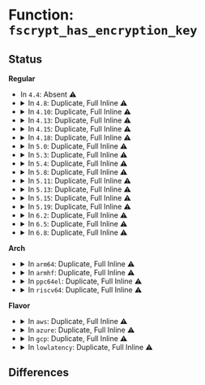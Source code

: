 # Function: <code>fscrypt_has_encryption_key</code>

## Status
<b>Regular</b>
<ul>
<li>
In <code>4.4</code>: Absent ⚠️
</li>
<li>
<details>
<summary>In <code>4.8</code>: Duplicate, Full Inline ⚠️</summary>

**Collision:** Static Duplication

**Inline:** Full

**Transformation:** False

**Instances:**

```
In fs/ext4/file.c (0)
Location: include/linux/fscrypto.h:233
Inline: True
```
```
In fs/ext4/ialloc.c (0)
Location: include/linux/fscrypto.h:233
Inline: True
```
```
In fs/ext4/inode.c (0)
Location: include/linux/fscrypto.h:233
Inline: True
```
```
In fs/ext4/namei.c (0)
Location: include/linux/fscrypto.h:233
Inline: True
```
</details>
</li>
<li>
<details>
<summary>In <code>4.10</code>: Duplicate, Full Inline ⚠️</summary>

**Collision:** Static Duplication

**Inline:** Full

**Transformation:** False

**Instances:**

```
In fs/ext4/file.c (0)
Location: include/linux/fscrypto.h:138
Inline: True
```
```
In fs/ext4/ialloc.c (0)
Location: include/linux/fscrypto.h:138
Inline: True
```
```
In fs/ext4/inode.c (0)
Location: include/linux/fscrypto.h:138
Inline: True
```
```
In fs/ext4/namei.c (0)
Location: include/linux/fscrypto.h:138
Inline: True
```
</details>
</li>
<li>
<details>
<summary>In <code>4.13</code>: Duplicate, Full Inline ⚠️</summary>

**Collision:** Static Duplication

**Inline:** Full

**Transformation:** False

**Instances:**

```
In fs/ext4/file.c (0)
Location: include/linux/fscrypt_common.h:132
Inline: True
```
```
In fs/ext4/ialloc.c (0)
Location: include/linux/fscrypt_common.h:132
Inline: True
```
```
In fs/ext4/inode.c (0)
Location: include/linux/fscrypt_common.h:132
Inline: True
```
```
In fs/ext4/namei.c (0)
Location: include/linux/fscrypt_common.h:132
Inline: True
```
</details>
</li>
<li>
<details>
<summary>In <code>4.15</code>: Duplicate, Full Inline ⚠️</summary>

**Collision:** Static Duplication

**Inline:** Full

**Transformation:** False

**Instances:**

```
In fs/crypto/hooks.c (0)
Location: include/linux/fscrypt.h:132
Inline: True
```
```
In fs/ext4/ialloc.c (0)
Location: include/linux/fscrypt.h:132
Inline: True
```
```
In fs/ext4/inode.c (0)
Location: include/linux/fscrypt.h:132
Inline: True
```
```
In fs/ext4/namei.c (0)
Location: include/linux/fscrypt.h:132
Inline: True
```
</details>
</li>
<li>
<details>
<summary>In <code>4.18</code>: Duplicate, Full Inline ⚠️</summary>

**Collision:** Static Duplication

**Inline:** Full

**Transformation:** False

**Instances:**

```
In fs/crypto/hooks.c (0)
Location: include/linux/fscrypt_supp.h:50
Inline: True
```
```
In fs/ext4/ialloc.c (0)
Location: include/linux/fscrypt_supp.h:50
Inline: True
```
```
In fs/ext4/inode.c (0)
Location: include/linux/fscrypt_supp.h:50
Inline: True
```
</details>
</li>
<li>
<details>
<summary>In <code>5.0</code>: Duplicate, Full Inline ⚠️</summary>

**Collision:** Static Duplication

**Inline:** Full

**Transformation:** False

**Instances:**

```
In fs/crypto/hooks.c (0)
Location: include/linux/fscrypt_supp.h:50
Inline: True
```
```
In fs/ext4/ialloc.c (0)
Location: include/linux/fscrypt_supp.h:50
Inline: True
```
```
In fs/ext4/inode.c (0)
Location: include/linux/fscrypt_supp.h:50
Inline: True
```
</details>
</li>
<li>
<details>
<summary>In <code>5.3</code>: Duplicate, Full Inline ⚠️</summary>

**Collision:** Static Duplication

**Inline:** Full

**Transformation:** False

**Instances:**

```
In fs/crypto/crypto.c (ffffffff81336a2c)
Location: include/linux/fscrypt.h:78
Inline: True
```
```
In fs/crypto/fname.c (ffffffff813377c8)
Location: include/linux/fscrypt.h:78
Inline: True
Inline callers:
  - fs/crypto/fname.c:fscrypt_setup_filename
  - fs/crypto/fname.c:fscrypt_fname_disk_to_usr
```
```
In fs/crypto/hooks.c (ffffffff81337b79)
Location: include/linux/fscrypt.h:78
Inline: True
Inline callers:
  - fs/crypto/hooks.c:fscrypt_get_symlink
  - fs/crypto/hooks.c:__fscrypt_encrypt_symlink
  - fs/crypto/hooks.c:__fscrypt_prepare_link
  - fs/crypto/hooks.c:fscrypt_file_open
```
```
In fs/crypto/keyinfo.c (ffffffff81338cb5)
Location: include/linux/fscrypt.h:78
Inline: True
```
```
In fs/ext4/ialloc.c (ffffffff81389153)
Location: include/linux/fscrypt.h:78
Inline: True
Inline callers:
  - fs/ext4/ialloc.c:__ext4_new_inode
```
```
In fs/ext4/inode.c (ffffffff8139bc3a)
Location: include/linux/fscrypt.h:78
Inline: True
Inline callers:
  - fs/ext4/inode.c:ext4_setattr
  - fs/ext4/inode.c:ext4_truncate
  - fs/ext4/inode.c:__ext4_block_zero_page_range
```
</details>
</li>
<li>
<details>
<summary>In <code>5.4</code>: Duplicate, Full Inline ⚠️</summary>

**Collision:** Static Duplication

**Inline:** Full

**Transformation:** False

**Instances:**

```
In fs/crypto/crypto.c (ffffffff8134a5ac)
Location: include/linux/fscrypt.h:79
Inline: True
```
```
In fs/crypto/fname.c (ffffffff8134b3e9)
Location: include/linux/fscrypt.h:79
Inline: True
Inline callers:
  - fs/crypto/fname.c:fscrypt_setup_filename
  - fs/crypto/fname.c:fscrypt_fname_disk_to_usr
```
```
In fs/crypto/hooks.c (ffffffff8134bbf6)
Location: include/linux/fscrypt.h:79
Inline: True
Inline callers:
  - fs/crypto/hooks.c:fscrypt_get_symlink
  - fs/crypto/hooks.c:__fscrypt_encrypt_symlink
  - fs/crypto/hooks.c:__fscrypt_prepare_link
  - fs/crypto/hooks.c:fscrypt_file_open
```
```
In fs/crypto/keysetup.c (ffffffff8134daf7)
Location: include/linux/fscrypt.h:79
Inline: True
Inline callers:
  - fs/crypto/keysetup.c:fscrypt_get_encryption_info
```
```
In fs/ext4/ialloc.c (ffffffff813a1826)
Location: include/linux/fscrypt.h:79
Inline: True
Inline callers:
  - fs/ext4/ialloc.c:__ext4_new_inode
```
```
In fs/ext4/inode.c (ffffffff813b43ac)
Location: include/linux/fscrypt.h:79
Inline: True
Inline callers:
  - fs/ext4/inode.c:ext4_setattr
  - fs/ext4/inode.c:ext4_truncate
  - fs/ext4/inode.c:__ext4_block_zero_page_range
```
</details>
</li>
<li>
<details>
<summary>In <code>5.8</code>: Duplicate, Full Inline ⚠️</summary>

**Collision:** Static Duplication

**Inline:** Full

**Transformation:** False

**Instances:**

```
In fs/crypto/fname.c (ffffffff81390dc8)
Location: include/linux/fscrypt.h:74
Inline: True
Inline callers:
  - fs/crypto/fname.c:fscrypt_setup_filename
  - fs/crypto/fname.c:fscrypt_fname_disk_to_usr
```
```
In fs/crypto/hooks.c (ffffffff81391562)
Location: include/linux/fscrypt.h:74
Inline: True
Inline callers:
  - fs/crypto/hooks.c:fscrypt_get_symlink
  - fs/crypto/hooks.c:__fscrypt_encrypt_symlink
  - fs/crypto/hooks.c:fscrypt_prepare_setflags
```
```
In fs/crypto/keysetup.c (ffffffff81393a76)
Location: include/linux/fscrypt.h:74
Inline: True
Inline callers:
  - fs/crypto/keysetup.c:fscrypt_get_encryption_info
```
```
In fs/ext4/ialloc.c (ffffffff813edba6)
Location: include/linux/fscrypt.h:74
Inline: True
Inline callers:
  - fs/ext4/ialloc.c:__ext4_new_inode
```
```
In fs/ext4/inode.c (ffffffff813ff7df)
Location: include/linux/fscrypt.h:74
Inline: True
Inline callers:
  - fs/ext4/inode.c:ext4_setattr
  - fs/ext4/inode.c:ext4_truncate
  - fs/ext4/inode.c:__ext4_block_zero_page_range
```
</details>
</li>
<li>
<details>
<summary>In <code>5.11</code>: Duplicate, Full Inline ⚠️</summary>

**Collision:** Static Duplication

**Inline:** Full

**Transformation:** False

**Instances:**

```
In fs/crypto/fname.c (ffffffff813a2281)
Location: include/linux/fscrypt.h:681
Inline: True
Inline callers:
  - fs/crypto/fname.c:fscrypt_setup_filename
  - fs/crypto/fname.c:fscrypt_fname_disk_to_usr
```
```
In fs/crypto/hooks.c (ffffffff813a2b74)
Location: include/linux/fscrypt.h:681
Inline: True
Inline callers:
  - fs/crypto/hooks.c:fscrypt_get_symlink
  - fs/crypto/hooks.c:__fscrypt_encrypt_symlink
  - fs/crypto/hooks.c:fscrypt_prepare_setflags
```
```
In fs/crypto/keysetup.c (ffffffff813a53d3)
Location: include/linux/fscrypt.h:681
Inline: True
Inline callers:
  - fs/crypto/keysetup.c:fscrypt_get_encryption_info
```
```
In fs/crypto/policy.c (ffffffff813a6a7d)
Location: include/linux/fscrypt.h:681
Inline: True
Inline callers:
  - fs/crypto/policy.c:fscrypt_policy_to_inherit
```
```
In fs/ext4/inode.c (ffffffff81410002)
Location: include/linux/fscrypt.h:681
Inline: True
Inline callers:
  - fs/ext4/inode.c:ext4_truncate
  - fs/ext4/inode.c:__ext4_block_zero_page_range
```
</details>
</li>
<li>
<details>
<summary>In <code>5.13</code>: Duplicate, Full Inline ⚠️</summary>

**Collision:** Static Duplication

**Inline:** Full

**Transformation:** False

**Instances:**

```
In fs/crypto/fname.c (ffffffff813a9401)
Location: include/linux/fscrypt.h:688
Inline: True
Inline callers:
  - fs/crypto/fname.c:fscrypt_setup_filename
  - fs/crypto/fname.c:fscrypt_fname_disk_to_usr
```
```
In fs/crypto/hooks.c (ffffffff813a9d08)
Location: include/linux/fscrypt.h:688
Inline: True
Inline callers:
  - fs/crypto/hooks.c:fscrypt_get_symlink
  - fs/crypto/hooks.c:__fscrypt_encrypt_symlink
  - fs/crypto/hooks.c:fscrypt_prepare_setflags
```
```
In fs/crypto/keysetup.c (ffffffff813ac4b3)
Location: include/linux/fscrypt.h:688
Inline: True
Inline callers:
  - fs/crypto/keysetup.c:fscrypt_get_encryption_info
```
```
In fs/crypto/policy.c (ffffffff813adb0d)
Location: include/linux/fscrypt.h:688
Inline: True
Inline callers:
  - fs/crypto/policy.c:fscrypt_policy_to_inherit
```
```
In fs/ext4/hash.c (ffffffff81404552)
Location: include/linux/fscrypt.h:688
Inline: True
Inline callers:
  - fs/ext4/hash.c:ext4fs_dirhash
  - fs/ext4/hash.c:__ext4fs_dirhash
```
```
In fs/ext4/inode.c (ffffffff814163c0)
Location: include/linux/fscrypt.h:688
Inline: True
Inline callers:
  - fs/ext4/inode.c:ext4_truncate
  - fs/ext4/inode.c:__ext4_block_zero_page_range
```
```
In fs/ext4/namei.c (ffffffff8142bcee)
Location: include/linux/fscrypt.h:688
Inline: True
Inline callers:
  - fs/ext4/namei.c:ext4_fname_setup_ci_filename
```
</details>
</li>
<li>
<details>
<summary>In <code>5.15</code>: Duplicate, Full Inline ⚠️</summary>

**Collision:** Static Duplication

**Inline:** Full

**Transformation:** False

**Instances:**

```
In fs/crypto/fname.c (ffffffff813f8b71)
Location: include/linux/fscrypt.h:789
Inline: True
Inline callers:
  - fs/crypto/fname.c:fscrypt_setup_filename
  - fs/crypto/fname.c:fscrypt_fname_disk_to_usr
```
```
In fs/crypto/hooks.c (ffffffff813f9548)
Location: include/linux/fscrypt.h:789
Inline: True
Inline callers:
  - fs/crypto/hooks.c:fscrypt_get_symlink
  - fs/crypto/hooks.c:__fscrypt_encrypt_symlink
  - fs/crypto/hooks.c:fscrypt_prepare_setflags
```
```
In fs/crypto/keysetup.c (ffffffff813fbe23)
Location: include/linux/fscrypt.h:789
Inline: True
Inline callers:
  - fs/crypto/keysetup.c:fscrypt_get_encryption_info
```
```
In fs/crypto/policy.c (ffffffff813fd48d)
Location: include/linux/fscrypt.h:789
Inline: True
Inline callers:
  - fs/crypto/policy.c:fscrypt_policy_to_inherit
```
```
In fs/ext4/hash.c (ffffffff81456d02)
Location: include/linux/fscrypt.h:789
Inline: True
Inline callers:
  - fs/ext4/hash.c:ext4fs_dirhash
  - fs/ext4/hash.c:__ext4fs_dirhash
```
```
In fs/ext4/inode.c (ffffffff81469945)
Location: include/linux/fscrypt.h:789
Inline: True
Inline callers:
  - fs/ext4/inode.c:ext4_truncate
  - fs/ext4/inode.c:__ext4_block_zero_page_range
```
```
In fs/ext4/namei.c (ffffffff8147fb8e)
Location: include/linux/fscrypt.h:789
Inline: True
Inline callers:
  - fs/ext4/namei.c:ext4_fname_setup_ci_filename
```
</details>
</li>
<li>
<details>
<summary>In <code>5.19</code>: Duplicate, Full Inline ⚠️</summary>

**Collision:** Static Duplication

**Inline:** Full

**Transformation:** False

**Instances:**

```
In fs/crypto/fname.c (ffffffff8146b921)
Location: include/linux/fscrypt.h:853
Inline: True
Inline callers:
  - fs/crypto/fname.c:fscrypt_setup_filename
  - fs/crypto/fname.c:fscrypt_fname_disk_to_usr
```
```
In fs/crypto/hooks.c (ffffffff8146c467)
Location: include/linux/fscrypt.h:853
Inline: True
Inline callers:
  - fs/crypto/hooks.c:fscrypt_get_symlink
  - fs/crypto/hooks.c:__fscrypt_encrypt_symlink
  - fs/crypto/hooks.c:fscrypt_prepare_setflags
```
```
In fs/crypto/keysetup.c (ffffffff8146f22a)
Location: include/linux/fscrypt.h:853
Inline: True
Inline callers:
  - fs/crypto/keysetup.c:fscrypt_get_encryption_info
```
```
In fs/crypto/policy.c (ffffffff81470c75)
Location: include/linux/fscrypt.h:853
Inline: True
Inline callers:
  - fs/crypto/policy.c:fscrypt_policy_to_inherit
```
```
In fs/ext4/hash.c (ffffffff814d4795)
Location: include/linux/fscrypt.h:853
Inline: True
Inline callers:
  - fs/ext4/hash.c:ext4fs_dirhash
  - fs/ext4/hash.c:__ext4fs_dirhash
```
```
In fs/ext4/inode.c (ffffffff814e9757)
Location: include/linux/fscrypt.h:853
Inline: True
Inline callers:
  - fs/ext4/inode.c:ext4_truncate
  - fs/ext4/inode.c:__ext4_block_zero_page_range
```
```
In fs/ext4/namei.c (ffffffff81500015)
Location: include/linux/fscrypt.h:853
Inline: True
Inline callers:
  - fs/ext4/namei.c:ext4_match
  - fs/ext4/namei.c:ext4_fname_setup_ci_filename
```
</details>
</li>
<li>
<details>
<summary>In <code>6.2</code>: Duplicate, Full Inline ⚠️</summary>

**Collision:** Static Duplication

**Inline:** Full

**Transformation:** False

**Instances:**

```
In fs/crypto/fname.c (ffffffff814fcc01)
Location: include/linux/fscrypt.h:851
Inline: True
Inline callers:
  - fs/crypto/fname.c:fscrypt_setup_filename
  - fs/crypto/fname.c:fscrypt_fname_disk_to_usr
```
```
In fs/crypto/hooks.c (ffffffff814fd807)
Location: include/linux/fscrypt.h:851
Inline: True
Inline callers:
  - fs/crypto/hooks.c:fscrypt_get_symlink
  - fs/crypto/hooks.c:__fscrypt_encrypt_symlink
  - fs/crypto/hooks.c:fscrypt_prepare_setflags
```
```
In fs/crypto/keysetup.c (ffffffff8150092a)
Location: include/linux/fscrypt.h:851
Inline: True
Inline callers:
  - fs/crypto/keysetup.c:fscrypt_get_encryption_info
```
```
In fs/crypto/policy.c (ffffffff81502755)
Location: include/linux/fscrypt.h:851
Inline: True
Inline callers:
  - fs/crypto/policy.c:fscrypt_policy_to_inherit
```
```
In fs/crypto/inline_crypt.c (ffffffff81503375)
Location: include/linux/fscrypt.h:851
Inline: True
```
```
In fs/ext4/hash.c (ffffffff8156d455)
Location: include/linux/fscrypt.h:851
Inline: True
Inline callers:
  - fs/ext4/hash.c:ext4fs_dirhash
  - fs/ext4/hash.c:__ext4fs_dirhash
```
```
In fs/ext4/inode.c (ffffffff81583260)
Location: include/linux/fscrypt.h:851
Inline: True
Inline callers:
  - fs/ext4/inode.c:ext4_truncate
  - fs/ext4/inode.c:__ext4_block_zero_page_range
```
```
In fs/ext4/namei.c (ffffffff8159a805)
Location: include/linux/fscrypt.h:851
Inline: True
Inline callers:
  - fs/ext4/namei.c:ext4_match
  - fs/ext4/namei.c:ext4_fname_setup_ci_filename
```
</details>
</li>
<li>
<details>
<summary>In <code>6.5</code>: Duplicate, Full Inline ⚠️</summary>

**Collision:** Static Duplication

**Inline:** Full

**Transformation:** False

**Instances:**

```
In fs/crypto/fname.c (ffffffff81534181)
Location: include/linux/fscrypt.h:869
Inline: True
Inline callers:
  - fs/crypto/fname.c:fscrypt_setup_filename
  - fs/crypto/fname.c:fscrypt_fname_disk_to_usr
```
```
In fs/crypto/hooks.c (ffffffff81534d67)
Location: include/linux/fscrypt.h:869
Inline: True
Inline callers:
  - fs/crypto/hooks.c:fscrypt_get_symlink
  - fs/crypto/hooks.c:__fscrypt_encrypt_symlink
  - fs/crypto/hooks.c:fscrypt_prepare_setflags
```
```
In fs/crypto/keysetup.c (ffffffff81537fba)
Location: include/linux/fscrypt.h:869
Inline: True
Inline callers:
  - fs/crypto/keysetup.c:fscrypt_get_encryption_info
```
```
In fs/crypto/policy.c (ffffffff81539df5)
Location: include/linux/fscrypt.h:869
Inline: True
Inline callers:
  - fs/crypto/policy.c:fscrypt_policy_to_inherit
```
```
In fs/crypto/inline_crypt.c (ffffffff8153ac25)
Location: include/linux/fscrypt.h:869
Inline: True
```
```
In fs/ext4/hash.c (ffffffff815a5345)
Location: include/linux/fscrypt.h:869
Inline: True
Inline callers:
  - fs/ext4/hash.c:ext4fs_dirhash
  - fs/ext4/hash.c:__ext4fs_dirhash
```
```
In fs/ext4/inode.c (ffffffff815b9e20)
Location: include/linux/fscrypt.h:869
Inline: True
Inline callers:
  - fs/ext4/inode.c:ext4_truncate
  - fs/ext4/inode.c:__ext4_block_zero_page_range
```
```
In fs/ext4/namei.c (ffffffff815d10a5)
Location: include/linux/fscrypt.h:869
Inline: True
Inline callers:
  - fs/ext4/namei.c:ext4_match
  - fs/ext4/namei.c:ext4_fname_setup_ci_filename
```
</details>
</li>
<li>
<details>
<summary>In <code>6.8</code>: Duplicate, Full Inline ⚠️</summary>

**Collision:** Static Duplication

**Inline:** Full

**Transformation:** False

**Instances:**

```
In fs/crypto/fname.c (ffffffff81569111)
Location: include/linux/fscrypt.h:885
Inline: True
Inline callers:
  - fs/crypto/fname.c:fscrypt_setup_filename
  - fs/crypto/fname.c:fscrypt_fname_disk_to_usr
```
```
In fs/crypto/hooks.c (ffffffff81569d27)
Location: include/linux/fscrypt.h:885
Inline: True
Inline callers:
  - fs/crypto/hooks.c:fscrypt_get_symlink
  - fs/crypto/hooks.c:__fscrypt_encrypt_symlink
  - fs/crypto/hooks.c:fscrypt_prepare_setflags
```
```
In fs/crypto/keysetup.c (ffffffff8156d10a)
Location: include/linux/fscrypt.h:885
Inline: True
Inline callers:
  - fs/crypto/keysetup.c:fscrypt_get_encryption_info
```
```
In fs/crypto/policy.c (ffffffff8156eff5)
Location: include/linux/fscrypt.h:885
Inline: True
Inline callers:
  - fs/crypto/policy.c:fscrypt_policy_to_inherit
```
```
In fs/crypto/inline_crypt.c (ffffffff8156fea5)
Location: include/linux/fscrypt.h:885
Inline: True
```
```
In fs/ext4/hash.c (ffffffff815de1bb)
Location: include/linux/fscrypt.h:885
Inline: True
Inline callers:
  - fs/ext4/hash.c:ext4fs_dirhash
  - fs/ext4/hash.c:__ext4fs_dirhash
```
```
In fs/ext4/inode.c (ffffffff815f2b88)
Location: include/linux/fscrypt.h:885
Inline: True
Inline callers:
  - fs/ext4/inode.c:ext4_truncate
  - fs/ext4/inode.c:__ext4_block_zero_page_range
```
```
In fs/ext4/namei.c (ffffffff816097da)
Location: include/linux/fscrypt.h:885
Inline: True
Inline callers:
  - fs/ext4/namei.c:ext4_match
  - fs/ext4/namei.c:ext4_fname_setup_ci_filename
```
</details>
</li>
</ul>
<b>Arch</b>
<ul>
<li>
<details>
<summary>In <code>arm64</code>: Duplicate, Full Inline ⚠️</summary>

**Collision:** Static Duplication

**Inline:** Full

**Transformation:** False

**Instances:**

```
In fs/crypto/crypto.c (ffff80001040aa70)
Location: include/linux/fscrypt.h:79
Inline: True
```
```
In fs/crypto/fname.c (ffff80001040be28)
Location: include/linux/fscrypt.h:79
Inline: True
Inline callers:
  - fs/crypto/fname.c:fscrypt_setup_filename
  - fs/crypto/fname.c:fscrypt_fname_disk_to_usr
```
```
In fs/crypto/hooks.c (ffff80001040c7c8)
Location: include/linux/fscrypt.h:79
Inline: True
Inline callers:
  - fs/crypto/hooks.c:fscrypt_get_symlink
  - fs/crypto/hooks.c:__fscrypt_encrypt_symlink
  - fs/crypto/hooks.c:__fscrypt_prepare_link
  - fs/crypto/hooks.c:fscrypt_file_open
```
```
In fs/crypto/keysetup.c (ffff80001040ee0c)
Location: include/linux/fscrypt.h:79
Inline: True
Inline callers:
  - fs/crypto/keysetup.c:fscrypt_get_encryption_info
```
```
In fs/ext4/ialloc.c (ffff800010474f74)
Location: include/linux/fscrypt.h:79
Inline: True
Inline callers:
  - fs/ext4/ialloc.c:__ext4_new_inode
```
```
In fs/ext4/inode.c (ffff800010488b70)
Location: include/linux/fscrypt.h:79
Inline: True
Inline callers:
  - fs/ext4/inode.c:ext4_setattr
  - fs/ext4/inode.c:ext4_truncate
  - fs/ext4/inode.c:__ext4_block_zero_page_range
```
</details>
</li>
<li>
<details>
<summary>In <code>armhf</code>: Duplicate, Full Inline ⚠️</summary>

**Collision:** Static Duplication

**Inline:** Full

**Transformation:** False

**Instances:**

```
In fs/crypto/crypto.c (c05d7f04)
Location: include/linux/fscrypt.h:79
Inline: True
```
```
In fs/crypto/fname.c (c05d8b80)
Location: include/linux/fscrypt.h:79
Inline: True
Inline callers:
  - fs/crypto/fname.c:fscrypt_fname_disk_to_usr
```
```
In fs/crypto/hooks.c (c05d993c)
Location: include/linux/fscrypt.h:79
Inline: True
Inline callers:
  - fs/crypto/hooks.c:fscrypt_get_symlink
  - fs/crypto/hooks.c:__fscrypt_encrypt_symlink
  - fs/crypto/hooks.c:__fscrypt_prepare_link
  - fs/crypto/hooks.c:fscrypt_file_open
```
```
In fs/crypto/keysetup.c (c05db928)
Location: include/linux/fscrypt.h:79
Inline: True
Inline callers:
  - fs/crypto/keysetup.c:fscrypt_get_encryption_info
```
```
In fs/ext4/ialloc.c (c0636680)
Location: include/linux/fscrypt.h:79
Inline: True
Inline callers:
  - fs/ext4/ialloc.c:__ext4_new_inode
```
```
In fs/ext4/inode.c (c064af84)
Location: include/linux/fscrypt.h:79
Inline: True
Inline callers:
  - fs/ext4/inode.c:ext4_setattr
  - fs/ext4/inode.c:ext4_truncate
  - fs/ext4/inode.c:__ext4_block_zero_page_range
```
</details>
</li>
<li>
<details>
<summary>In <code>ppc64el</code>: Duplicate, Full Inline ⚠️</summary>

**Collision:** Static Duplication

**Inline:** Full

**Transformation:** False

**Instances:**

```
In fs/crypto/crypto.c (c00000000051769c)
Location: include/linux/fscrypt.h:79
Inline: True
```
```
In fs/crypto/fname.c (c000000000518bc4)
Location: include/linux/fscrypt.h:79
Inline: True
Inline callers:
  - fs/crypto/fname.c:fscrypt_setup_filename
  - fs/crypto/fname.c:fscrypt_fname_disk_to_usr
```
```
In fs/crypto/hooks.c (c000000000519674)
Location: include/linux/fscrypt.h:79
Inline: True
Inline callers:
  - fs/crypto/hooks.c:fscrypt_get_symlink
  - fs/crypto/hooks.c:__fscrypt_encrypt_symlink
  - fs/crypto/hooks.c:__fscrypt_prepare_link
  - fs/crypto/hooks.c:fscrypt_file_open
```
```
In fs/crypto/keysetup.c (c00000000051c4dc)
Location: include/linux/fscrypt.h:79
Inline: True
Inline callers:
  - fs/crypto/keysetup.c:fscrypt_get_encryption_info
```
```
In fs/ext4/ialloc.c (c000000000596a40)
Location: include/linux/fscrypt.h:79
Inline: True
Inline callers:
  - fs/ext4/ialloc.c:__ext4_new_inode
```
```
In fs/ext4/inode.c (c0000000005afaf4)
Location: include/linux/fscrypt.h:79
Inline: True
Inline callers:
  - fs/ext4/inode.c:ext4_setattr
  - fs/ext4/inode.c:ext4_truncate
  - fs/ext4/inode.c:__ext4_block_zero_page_range
```
</details>
</li>
<li>
<details>
<summary>In <code>riscv64</code>: Duplicate, Full Inline ⚠️</summary>

**Collision:** Static Duplication

**Inline:** Full

**Transformation:** False

**Instances:**

```
In fs/crypto/crypto.c (ffffffe0002b4a6c)
Location: include/linux/fscrypt.h:79
Inline: True
```
```
In fs/crypto/fname.c (ffffffe0002b5532)
Location: include/linux/fscrypt.h:79
Inline: True
Inline callers:
  - fs/crypto/fname.c:fscrypt_fname_disk_to_usr
```
```
In fs/crypto/hooks.c (ffffffe0002b5ec4)
Location: include/linux/fscrypt.h:79
Inline: True
Inline callers:
  - fs/crypto/hooks.c:fscrypt_get_symlink
  - fs/crypto/hooks.c:__fscrypt_encrypt_symlink
  - fs/crypto/hooks.c:__fscrypt_prepare_link
  - fs/crypto/hooks.c:fscrypt_file_open
```
```
In fs/crypto/keysetup.c (ffffffe0002b7bca)
Location: include/linux/fscrypt.h:79
Inline: True
Inline callers:
  - fs/crypto/keysetup.c:fscrypt_get_encryption_info
```
```
In fs/ext4/ialloc.c (ffffffe000300782)
Location: include/linux/fscrypt.h:79
Inline: True
Inline callers:
  - fs/ext4/ialloc.c:__ext4_new_inode
```
```
In fs/ext4/inode.c (ffffffe000310514)
Location: include/linux/fscrypt.h:79
Inline: True
Inline callers:
  - fs/ext4/inode.c:ext4_setattr
  - fs/ext4/inode.c:ext4_truncate
  - fs/ext4/inode.c:__ext4_block_zero_page_range
```
</details>
</li>
</ul>
<b>Flavor</b>
<ul>
<li>
<details>
<summary>In <code>aws</code>: Duplicate, Full Inline ⚠️</summary>

**Collision:** Static Duplication

**Inline:** Full

**Transformation:** False

**Instances:**

```
In fs/crypto/crypto.c (ffffffff81342b8c)
Location: include/linux/fscrypt.h:79
Inline: True
```
```
In fs/crypto/fname.c (ffffffff813439c9)
Location: include/linux/fscrypt.h:79
Inline: True
Inline callers:
  - fs/crypto/fname.c:fscrypt_setup_filename
  - fs/crypto/fname.c:fscrypt_fname_disk_to_usr
```
```
In fs/crypto/hooks.c (ffffffff813441d6)
Location: include/linux/fscrypt.h:79
Inline: True
Inline callers:
  - fs/crypto/hooks.c:fscrypt_get_symlink
  - fs/crypto/hooks.c:__fscrypt_encrypt_symlink
  - fs/crypto/hooks.c:__fscrypt_prepare_link
  - fs/crypto/hooks.c:fscrypt_file_open
```
```
In fs/crypto/keysetup.c (ffffffff813460d7)
Location: include/linux/fscrypt.h:79
Inline: True
Inline callers:
  - fs/crypto/keysetup.c:fscrypt_get_encryption_info
```
```
In fs/ext4/ialloc.c (ffffffff81399e06)
Location: include/linux/fscrypt.h:79
Inline: True
Inline callers:
  - fs/ext4/ialloc.c:__ext4_new_inode
```
```
In fs/ext4/inode.c (ffffffff813ac98c)
Location: include/linux/fscrypt.h:79
Inline: True
Inline callers:
  - fs/ext4/inode.c:ext4_setattr
  - fs/ext4/inode.c:ext4_truncate
  - fs/ext4/inode.c:__ext4_block_zero_page_range
```
</details>
</li>
<li>
<details>
<summary>In <code>azure</code>: Duplicate, Full Inline ⚠️</summary>

**Collision:** Static Duplication

**Inline:** Full

**Transformation:** False

**Instances:**

```
In fs/crypto/crypto.c (ffffffff8133386c)
Location: include/linux/fscrypt.h:79
Inline: True
```
```
In fs/crypto/fname.c (ffffffff813346a9)
Location: include/linux/fscrypt.h:79
Inline: True
Inline callers:
  - fs/crypto/fname.c:fscrypt_setup_filename
  - fs/crypto/fname.c:fscrypt_fname_disk_to_usr
```
```
In fs/crypto/hooks.c (ffffffff81334eb6)
Location: include/linux/fscrypt.h:79
Inline: True
Inline callers:
  - fs/crypto/hooks.c:fscrypt_get_symlink
  - fs/crypto/hooks.c:__fscrypt_encrypt_symlink
  - fs/crypto/hooks.c:__fscrypt_prepare_link
  - fs/crypto/hooks.c:fscrypt_file_open
```
```
In fs/crypto/keysetup.c (ffffffff81336db7)
Location: include/linux/fscrypt.h:79
Inline: True
Inline callers:
  - fs/crypto/keysetup.c:fscrypt_get_encryption_info
```
```
In fs/ext4/ialloc.c (ffffffff8138a896)
Location: include/linux/fscrypt.h:79
Inline: True
Inline callers:
  - fs/ext4/ialloc.c:__ext4_new_inode
```
```
In fs/ext4/inode.c (ffffffff8139d41c)
Location: include/linux/fscrypt.h:79
Inline: True
Inline callers:
  - fs/ext4/inode.c:ext4_setattr
  - fs/ext4/inode.c:ext4_truncate
  - fs/ext4/inode.c:__ext4_block_zero_page_range
```
</details>
</li>
<li>
<details>
<summary>In <code>gcp</code>: Duplicate, Full Inline ⚠️</summary>

**Collision:** Static Duplication

**Inline:** Full

**Transformation:** False

**Instances:**

```
In fs/crypto/crypto.c (ffffffff8134065c)
Location: include/linux/fscrypt.h:79
Inline: True
```
```
In fs/crypto/fname.c (ffffffff81341499)
Location: include/linux/fscrypt.h:79
Inline: True
Inline callers:
  - fs/crypto/fname.c:fscrypt_setup_filename
  - fs/crypto/fname.c:fscrypt_fname_disk_to_usr
```
```
In fs/crypto/hooks.c (ffffffff81341ca6)
Location: include/linux/fscrypt.h:79
Inline: True
Inline callers:
  - fs/crypto/hooks.c:fscrypt_get_symlink
  - fs/crypto/hooks.c:__fscrypt_encrypt_symlink
  - fs/crypto/hooks.c:__fscrypt_prepare_link
  - fs/crypto/hooks.c:fscrypt_file_open
```
```
In fs/crypto/keysetup.c (ffffffff81343ba7)
Location: include/linux/fscrypt.h:79
Inline: True
Inline callers:
  - fs/crypto/keysetup.c:fscrypt_get_encryption_info
```
```
In fs/ext4/ialloc.c (ffffffff81397666)
Location: include/linux/fscrypt.h:79
Inline: True
Inline callers:
  - fs/ext4/ialloc.c:__ext4_new_inode
```
```
In fs/ext4/inode.c (ffffffff813aa1ec)
Location: include/linux/fscrypt.h:79
Inline: True
Inline callers:
  - fs/ext4/inode.c:ext4_setattr
  - fs/ext4/inode.c:ext4_truncate
  - fs/ext4/inode.c:__ext4_block_zero_page_range
```
</details>
</li>
<li>
<details>
<summary>In <code>lowlatency</code>: Duplicate, Full Inline ⚠️</summary>

**Collision:** Static Duplication

**Inline:** Full

**Transformation:** False

**Instances:**

```
In fs/crypto/crypto.c (ffffffff8135395c)
Location: include/linux/fscrypt.h:79
Inline: True
```
```
In fs/crypto/fname.c (ffffffff81354799)
Location: include/linux/fscrypt.h:79
Inline: True
Inline callers:
  - fs/crypto/fname.c:fscrypt_setup_filename
  - fs/crypto/fname.c:fscrypt_fname_disk_to_usr
```
```
In fs/crypto/hooks.c (ffffffff81354fa6)
Location: include/linux/fscrypt.h:79
Inline: True
Inline callers:
  - fs/crypto/hooks.c:fscrypt_get_symlink
  - fs/crypto/hooks.c:__fscrypt_encrypt_symlink
  - fs/crypto/hooks.c:__fscrypt_prepare_link
  - fs/crypto/hooks.c:fscrypt_file_open
```
```
In fs/crypto/keysetup.c (ffffffff81356e87)
Location: include/linux/fscrypt.h:79
Inline: True
Inline callers:
  - fs/crypto/keysetup.c:fscrypt_get_encryption_info
```
```
In fs/ext4/ialloc.c (ffffffff813abe92)
Location: include/linux/fscrypt.h:79
Inline: True
Inline callers:
  - fs/ext4/ialloc.c:__ext4_new_inode
```
```
In fs/ext4/inode.c (ffffffff813beafc)
Location: include/linux/fscrypt.h:79
Inline: True
Inline callers:
  - fs/ext4/inode.c:ext4_setattr
  - fs/ext4/inode.c:ext4_truncate
  - fs/ext4/inode.c:__ext4_block_zero_page_range
```
</details>
</li>
</ul>

## Differences

